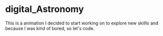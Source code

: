 # digital_Astronomy
This is a animation I decided to start working on to explore new skillls and because I was kind of bored, so let's code.

